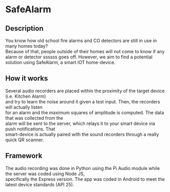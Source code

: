 # SafeAlarm

## Description

You know how old school fire alarms and CO detectors are still in use in many homes today?  
Because of that, people outside of their homes will not come to know if any alarm or detector  ssssss
goes off. However, we aim to find a potential solution using SafeAlarm, a smart IOT home-device.  


## How it works

Several audio recorders are placed within the proximity of the target device (i.e. Kitchen Alarm)  
and try to learn the noise around it given a test input. Then, the recorders will actually listen  
for an alarm and the maximum squares of amplitude is computed. The data that was collected from the  
alarm will be sent to the server, which relays it to your smart device via push notifications. That  
smart-device is actually paired with the sound recorders through a really quick QR scanner.

## Framework

The audio recording was done in Python using the Pi Audio module while the server was coded using Node JS,  
specifically the Express version. The app was coded in Android to meet the latest device standards (API 25).  
